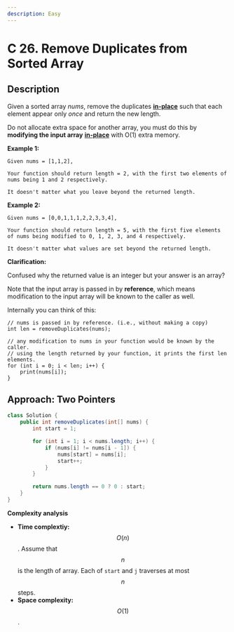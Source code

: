 ```yaml
---
description: Easy
---
```


# C 26. Remove Duplicates from Sorted Array

## Description

Given a sorted array _nums_, remove the duplicates [**in-place**](https://en.wikipedia.org/wiki/In-place_algorithm) such that each element appear only _once_ and return the new length.

Do not allocate extra space for another array, you must do this by **modifying the input array** [**in-place**](https://en.wikipedia.org/wiki/In-place_algorithm) with O\(1\) extra memory.

**Example 1:**

```text
Given nums = [1,1,2],

Your function should return length = 2, with the first two elements of nums being 1 and 2 respectively.

It doesn't matter what you leave beyond the returned length.
```

**Example 2:**

```text
Given nums = [0,0,1,1,1,2,2,3,3,4],

Your function should return length = 5, with the first five elements of nums being modified to 0, 1, 2, 3, and 4 respectively.

It doesn't matter what values are set beyond the returned length.
```

**Clarification:**

Confused why the returned value is an integer but your answer is an array?

Note that the input array is passed in by **reference**, which means modification to the input array will be known to the caller as well.

Internally you can think of this:

```text
// nums is passed in by reference. (i.e., without making a copy)
int len = removeDuplicates(nums);

// any modification to nums in your function would be known by the caller.
// using the length returned by your function, it prints the first len elements.
for (int i = 0; i < len; i++) {
    print(nums[i]);
}
```

## Approach: Two Pointers

```java
class Solution {
    public int removeDuplicates(int[] nums) {
        int start = 1;

        for (int i = 1; i < nums.length; i++) {
            if (nums[i] != nums[i - 1]) {
                nums[start] = nums[i];
                start++;
            }
        }

        return nums.length == 0 ? 0 : start;
    }
}
```

**Complexity analysis**

* **Time complextiy:** $$O(n)$$. Assume that $$n$$ is the length of array. Each of `start` and `j` traverses at most $$n$$ steps.
* **Space complexity:** $$O(1)$$.

